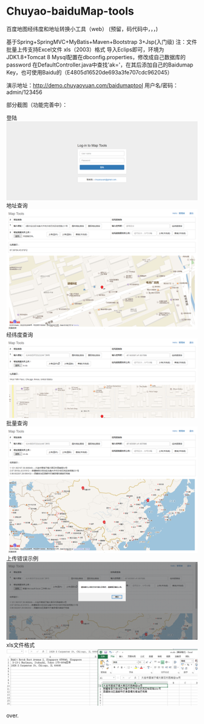 # Chuyao-baiduMap-tools
百度地图经纬度和地址转换小工具（web）
(预留，码代码中，，，)

基于Spring+SpringMVC+MyBatis+Maven+Bootstrap 3+Jsp(入门级)
注：文件批量上传支持Excel文件 xls（2003）格式
导入Eclips即可，环境为JDK1.8+Tomcat 8
Mysql配置在dbconfig.properties，修改成自己数据库的password
在DefaultController.java中查找'ak='，在其后添加自己的Baidumap Key，也可使用Baidu的（E4805d16520de693a3fe707cdc962045）

演示地址：http://demo.chuyaoyuan.com/baidumaptool
用户名/密码：admin/123456

部分截图（功能完善中）：

登陆
![login](https://raw.githubusercontent.com/Chuyaoyuan/Chuyao-baiduMap-tools/master/pic/login.png)
地址查询
![address](https://raw.githubusercontent.com/Chuyaoyuan/Chuyao-baiduMap-tools/master/pic/address.png)
经纬度查询
![lonlat](https://raw.githubusercontent.com/Chuyaoyuan/Chuyao-baiduMap-tools/master/pic/%E7%BB%8F%E7%BA%AC%E5%BA%A6.png)
批量查询
![long](https://raw.githubusercontent.com/Chuyaoyuan/Chuyao-baiduMap-tools/master/pic/file.png)
上传错误示例
![error](https://raw.githubusercontent.com/Chuyaoyuan/Chuyao-baiduMap-tools/master/pic/%E9%94%99%E8%AF%AF2.png)
xls文件格式
![error](https://raw.githubusercontent.com/Chuyaoyuan/Chuyao-baiduMap-tools/master/pic/%E6%96%87%E4%BB%B6.png)

over.
